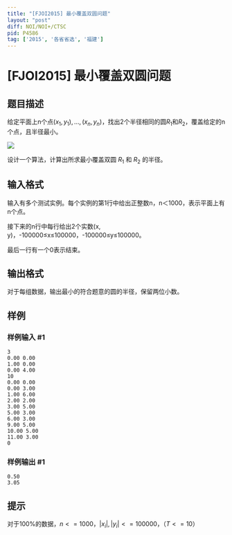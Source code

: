 ```yaml
---
title: "[FJOI2015] 最小覆盖双圆问题"
layout: "post"
diff: NOI/NOI+/CTSC
pid: P4586
tag: ['2015', '各省省选', '福建']
---
```

# [FJOI2015] 最小覆盖双圆问题
## 题目描述

给定平面上n个点$(x_1,y_1),...,(x_n,y_n)$，找出2个半径相同的圆$R_1$和$R_2$，覆盖给定的n个点，且半径最小。

![](https://cdn.luogu.com.cn/upload/pic/18767.png)  

设计一个算法，计算出所求最小覆盖双圆 $R_1$ 和 $R_2$ 的半径。
## 输入格式

输入有多个测试实例。每个实例的第1行中给出正整数n，n＜1000，表示平面上有n个点。

接下来的n行中每行给出2个实数(x, y)，-100000≤x≤100000，-100000≤y≤100000。

最后一行有一个0表示结束。
## 输出格式

对于每组数据，输出最小的符合题意的圆的半径，保留两位小数。
## 样例

### 样例输入 #1
```
3 
0.00 0.00 
1.00 0.00 
0.00 4.00 
10 
0.00 0.00 
0.00 3.00 
1.00 6.00 
2.00 2.00 
3.00 5.00 
5.00 3.00 
6.00 3.00 
9.00 5.00 
10.00 5.00 
11.00 3.00 
0
```
### 样例输出 #1
```
0.50
3.05
```
## 提示

对于100%的数据，$n<=1000$，$|x_i|,|y_i|<=100000$，（$T<=10$）
